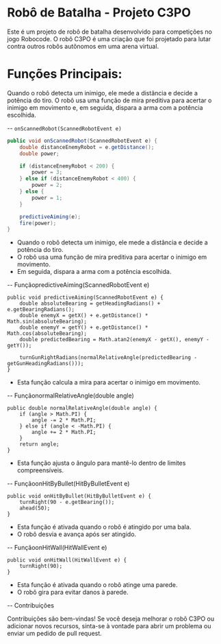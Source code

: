 # Robô de Batalha - Projeto C3PO

Este é um projeto de robô de batalha desenvolvido para competições no jogo Robocode. O robô C3PO é uma criação que foi projetado para lutar contra outros robôs autônomos em uma arena virtual.

# Funções Principais:

 Quando o robô detecta um inimigo, ele mede a distância e decide a potência do tiro. O robô usa uma função de mira preditiva para acertar o inimigo em movimento e, em seguida, dispara a arma com a potência escolhida.

-- `onScannedRobot(ScannedRobotEvent e)`

```java
public void onScannedRobot(ScannedRobotEvent e) {
    double distanceEnemyRobot = e.getDistance();
    double power;

    if (distanceEnemyRobot < 200) {
        power = 3;
    } else if (distanceEnemyRobot < 400) {
        power = 2;
    } else {
        power = 1;
    }

    predictiveAiming(e);
    fire(power);
}
```
   
- Quando o robô detecta um inimigo, ele mede a distância e decide a potência do tiro.
- O robô usa uma função de mira preditiva para acertar o inimigo em movimento.
- Em seguida, dispara a arma com a potência escolhida.


-- FunçãopredictiveAiming(ScannedRobotEvent e)
```
public void predictiveAiming(ScannedRobotEvent e) {
    double absoluteBearing = getHeadingRadians() + e.getBearingRadians();
    double enemyX = getX() + e.getDistance() * Math.sin(absoluteBearing);
    double enemyY = getY() + e.getDistance() * Math.cos(absoluteBearing);
    double predictedBearing = Math.atan2(enemyX - getX(), enemyY - getY());

    turnGunRightRadians(normalRelativeAngle(predictedBearing - getGunHeadingRadians()));
}
```

- Esta função calcula a mira para acertar o inimigo em movimento.


-- FunçãonormalRelativeAngle(double angle)
```
public double normalRelativeAngle(double angle) {
    if (angle > Math.PI) {
        angle -= 2 * Math.PI;
    } else if (angle < -Math.PI) {
        angle += 2 * Math.PI;
    }
    return angle;
}
```

- Esta função ajusta o ângulo para mantê-lo dentro de limites compreensíveis. 



-- FunçãoonHitByBullet(HitByBulletEvent e)
```
public void onHitByBullet(HitByBulletEvent e) {
    turnRight(90 - e.getBearing());
    ahead(50);
}
```

- Esta função é ativada quando o robô é atingido por uma bala.
- O robô desvia e avança após ser atingido.


-- FunçãoonHitWall(HitWallEvent e)
```
public void onHitWall(HitWallEvent e) {
    turnRight(90);
}
```

- Esta função é ativada quando o robô atinge uma parede.
- O robô gira para evitar danos à parede.

-- Contribuições

Contribuições são bem-vindas! Se você deseja melhorar o robô C3PO ou adicionar novos recursos, sinta-se à vontade para abrir um problema ou enviar um pedido de pull request.
